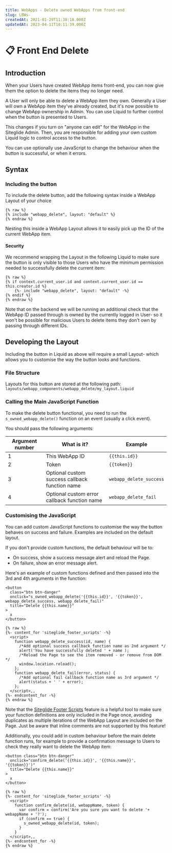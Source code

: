 ```yaml
---
title: WebApps - Delete owned WebApps from front-end
slug: LBWs-
createdAt: 2021-01-29T11:38:18.000Z
updatedAt: 2023-04-11T10:11:39.000Z
---
```


# 📋 Front End Delete

## Introduction

When your Users have created WebApp items front-end, you can now give them the option to delete the items they no longer need.

A User will only be able to delete a WebApp item they own. Generally a User will own a WebApp item they've already created, but it's now possible to change WebApp ownership in Admin. You can use Liquid to further control when the button is presented to Users.

This changes if you turn on "anyone can edit" for the WebApp in the Siteglide Admin. Then, you are responsible for adding your own custom Liquid logic to control access to the button.

You can use optionally use JavaScript to change the behaviour when the button is successful, or when it errors.

## Syntax

### Including the button

To include the delete button, add the following syntax inside a WebApp Layout of your choice

```
{% raw %}
{% include "webapp_delete", layout: "default" %}
{% endraw %}

```

Nesting this inside a WebApp Layout allows it to easily pick up the ID of the current WebApp item.

#### Security

We recommend wrapping the Layout in the following Liquid to make sure the button is only visible to those Users who have the minimum permission needed to successfully delete the current item:

```liquid
{% raw %}
{% if context.current_user.id and context.current_user.id == this.creator.id %} 
    {%- include "webapp_delete", layout: "default" -%}
{% endif %}
{% endraw %}

```

Note that on the backend we will be running an additional check that the WebApp ID passed through is owned by the currently logged in User- so it won't be possible for malicious Users to delete items they don't own by passing through different IDs.

## Developing the Layout

Including the button in Liquid as above will require a small Layout- which allows you to customise the way the button looks and functions.

### File Structure

Layouts for this button are stored at the following path: `layouts/webapp_components/webapp_delete/my_layout.liquid`

### Calling the Main JavaScript Function

To make the delete button functional, you need to run the `s_owned_webapp_delete()` function on an event (usually a click event).

You should pass the following arguments:

| Argument number | What is it?                                    | Example                 |
| --------------- | ---------------------------------------------- | ----------------------- |
| 1               | This WebApp ID                                 | `{{this.id}}`           |
| 2               | Token                                          | `{{token}}`             |
| 3               | Optional custom success callback function name | `webapp_delete_success` |
| 4               | Optional custom error callback function name   | `webapp_delete_fail`    |

### Customising the JavaScript

You can add custom JavaScript functions to customise the way the button behaves on success and failure. Examples are included on the default layout.

If you don't provide custom functions, the default behaviour will be to:

* On success, show a success message alert and reload the Page.
* On failure, show an error message alert.

Here's an example of custom functions defined and then passed into the 3rd and 4th arguments in the function:

```liquid
<button
  class="btn btn-danger" 
  onclick="s_owned_webapp_delete('{{this.id}}', '{{token}}', webapp_delete_success, webapp_delete_fail)" 
  title="Delete {{this.name}}"
>
  x
</button>

{% raw %}
{%- content_for 'siteglide_footer_scripts' -%}
  <script>
    function webapp_delete_success(id, name) {
      /*Add optional success callback function name as 2nd argument */
      alert('You have successfully deleted ' + name );
      /*Reload the Page to see the item removed - or remove from DOM */
      window.location.reload();
    };
    function webapp_delete_fail(error, status) {
      /*Add optional fail callback function name as 3rd argument */
      alert(status + ' ' + error);
    };
  </script>,,
{%- endcontent_for -%}
{% endraw %}

```

Note that the [Siteglide Footer Scripts](/cms/file-manager/fetching-assets-only-when-needed-and-avoiding-duplicates.md) feature is a helpful tool to make sure your function definitions are only included in the Page once, avoiding duplicates as multiple iterations of the WebApp Layout are included on the Page. Just be aware that inline comments are not supported by this feature!

Additionally, you could add in custom behaviour before the main delete function runs, for example to provide a confirmation message to Users to check they really want to delete the WebApp item:

```liquid
<button class="btn btn-danger" 
  onclick="confirm_delete('{{this.id}}', '{{this.name}}', '{{token}}')" 
  title="Delete {{this.name}}"
>
  x
</button>

{% raw %}
{%- content_for 'siteglide_footer_scripts' -%}
  <script>
    function confirm_delete(id, webappName, token) {
      var confirm = confirm('Are you sure you want to delete '+ webappName + '?');
      if (confirm == true) {
        s_owned_webapp_delete(id, token);
      }   
    }
  </script>,,
{%- endcontent_for -%}
{% endraw %}
```
